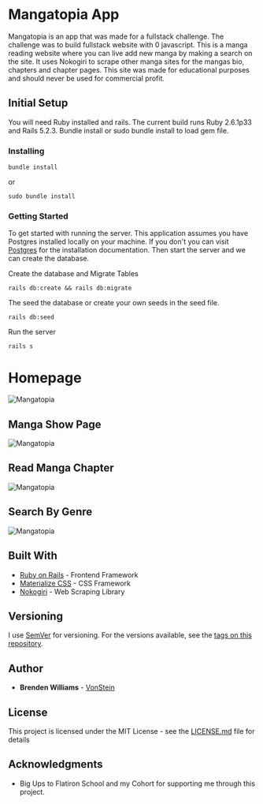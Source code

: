 # Mangatopia App

Mangatopia is an app that was made for a fullstack challenge. The challenge was to build fullstack website with 0 javascript. This is a manga reading website where you can live add new manga by making a search on the site. It uses Nokogiri to scrape other manga sites for the mangas bio, chapters and chapter pages. This site was made for educational purposes and should never be used for commercial profit. 

## Initial Setup

You will need Ruby installed and rails. The current build runs Ruby 2.6.1p33 and Rails 5.2.3. Bundle install or sudo bundle install to load gem file. 

### Installing

```
bundle install
```

or 

```
sudo bundle install
```

### Getting Started

To get started with running the server. This application assumes you have Postgres installed locally on your machine. If you don't you can visit  [Postgres](https://postgresapp.com/downloads.html) for the installation documentation. Then start the server and we can create the database. 

Create the database and Migrate Tables

```
rails db:create && rails db:migrate
```

The seed the database or create your own seeds in the seed file. 

```
rails db:seed
```

Run the server

```
rails s
```
# Homepage
![Mangatopia](https://i.ibb.co/8gScLh1/Screen-Shot-2019-07-16-at-4-11-07-PM.png "Mangatopia")

## Manga Show Page
![Mangatopia](https://i.ibb.co/JHXj4hh/Screen-Shot-2019-07-16-at-4-11-58-PM.png "Mangatopia")

## Read Manga Chapter

![Mangatopia](https://i.ibb.co/PF1VxNR/Screen-Shot-2019-07-16-at-4-13-22-PM.png "Mangatopia")

## Search By Genre

![Mangatopia](https://i.ibb.co/GMCjDcc/Screen-Shot-2019-07-16-at-4-13-42-PM.png "Mangatopia")

## Built With

* [Ruby on Rails](https://rubyonrails.org/) - Frontend Framework
* [Materialize CSS](https://materializecss.com/) - CSS Framework
* [Nokogiri](https://nokogiri.org/tutorials/installing_nokogiri.html#mac_os_x) - Web Scraping Library

## Versioning

I use [SemVer](http://semver.org/) for versioning. For the versions available, see the [tags on this repository](https://github.com/your/project/tags). 

## Author

* **Brenden Williams** - [VonStein](https://github.com/VonStein7)

## License

This project is licensed under the MIT License - see the [LICENSE.md](LICENSE.md) file for details

## Acknowledgments

* Big Ups to Flatiron School and my Cohort for supporting me through this project.
